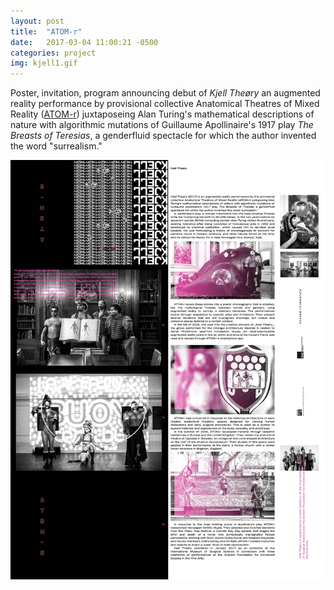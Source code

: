 ```yaml
---
layout: post
title:  "ATOM-r"
date:   2017-03-04 11:00:21 -0500
categories: project
img: kjell1.gif
---
```

Poster, invitation, program announcing debut of _Kjell Theøry_ an augmented reality performance by provisional collective Anatomical Theatres of Mixed Reality ([ATOM-r](http://atom-r.com)) juxtaposeing Alan Turing's mathematical descriptions of nature with algorithmic mutations of Guillaume Apollinaire's 1917 play _The Breasts of Teresias_, a genderfluid spectacle for which the author invented the word "surrealism."

<div id="post-img"><img src="/img/Kjell2.gif"> </div>
